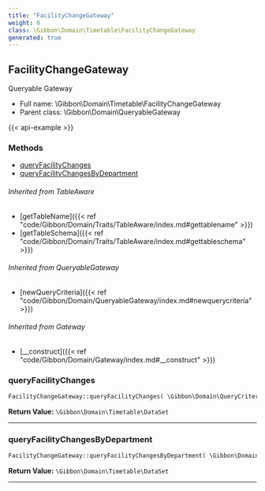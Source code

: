```yaml
---
title: "FacilityChangeGateway"
weight: 0
class: \Gibbon\Domain\Timetable\FacilityChangeGateway
generated: true
---
```


## FacilityChangeGateway 

Queryable Gateway



* Full name: \Gibbon\Domain\Timetable\FacilityChangeGateway
* Parent class: \Gibbon\Domain\QueryableGateway

{{< api-example >}} 



### Methods

- [queryFacilityChanges](#queryfacilitychanges)
- [queryFacilityChangesByDepartment](#queryfacilitychangesbydepartment)




###### Inherited from TableAware
- [getTableName]({{< ref "code/Gibbon/Domain/Traits/TableAware/index.md#gettablename" >}})
- [getTableSchema]({{< ref "code/Gibbon/Domain/Traits/TableAware/index.md#gettableschema" >}})

###### Inherited from QueryableGateway
- [newQueryCriteria]({{< ref "code/Gibbon/Domain/QueryableGateway/index.md#newquerycriteria" >}})

###### Inherited from Gateway
- [__construct]({{< ref "code/Gibbon/Domain/Gateway/index.md#__construct" >}})



### queryFacilityChanges



```php
FacilityChangeGateway::queryFacilityChanges( \Gibbon\Domain\QueryCriteria $criteria, $gibbonPersonID = null ): \Gibbon\Domain\Timetable\DataSet
```






**Return Value:**
`\Gibbon\Domain\Timetable\DataSet`  



---

### queryFacilityChangesByDepartment



```php
FacilityChangeGateway::queryFacilityChangesByDepartment( \Gibbon\Domain\QueryCriteria $criteria, $gibbonPersonID ): \Gibbon\Domain\Timetable\DataSet
```






**Return Value:**
`\Gibbon\Domain\Timetable\DataSet`  



---


